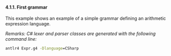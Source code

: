 ﻿#### 4.1.1. First grammar

This example shows an example of a simple grammar defining an arithmetic expression language.

_Remarks: C# lexer and parser classes are generated with the following command line:_

```bat
antlr4 Expr.g4 -Dlanguage=CSharp
```